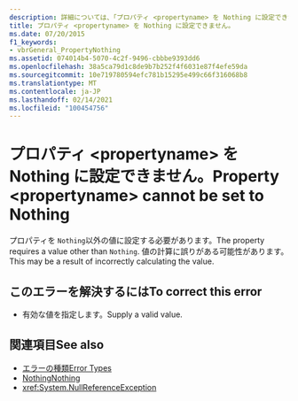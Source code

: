 ```yaml
---
description: 詳細については、「プロパティ <propertyname> を Nothing に設定できない」を参照してください。
title: プロパティ <propertyname> を Nothing に設定できません。
ms.date: 07/20/2015
f1_keywords:
- vbrGeneral_PropertyNothing
ms.assetid: 074014b4-5070-4c2f-9496-cbbbe9393dd6
ms.openlocfilehash: 38a5ca79d1c8de9b7b252f4f6031e87f4efe59da
ms.sourcegitcommit: 10e719780594efc781b15295e499c66f316068b8
ms.translationtype: MT
ms.contentlocale: ja-JP
ms.lasthandoff: 02/14/2021
ms.locfileid: "100454756"
---
```

# <a name="property-propertyname-cannot-be-set-to-nothing"></a><span data-ttu-id="808a1-103">プロパティ \<propertyname> を Nothing に設定できません。</span><span class="sxs-lookup"><span data-stu-id="808a1-103">Property \<propertyname> cannot be set to Nothing</span></span>

<span data-ttu-id="808a1-104">プロパティを `Nothing`以外の値に設定する必要があります。</span><span class="sxs-lookup"><span data-stu-id="808a1-104">The property requires a value other than `Nothing`.</span></span> <span data-ttu-id="808a1-105">値の計算に誤りがある可能性があります。</span><span class="sxs-lookup"><span data-stu-id="808a1-105">This may be a result of incorrectly calculating the value.</span></span>  
  
## <a name="to-correct-this-error"></a><span data-ttu-id="808a1-106">このエラーを解決するには</span><span class="sxs-lookup"><span data-stu-id="808a1-106">To correct this error</span></span>  
  
- <span data-ttu-id="808a1-107">有効な値を指定します。</span><span class="sxs-lookup"><span data-stu-id="808a1-107">Supply a valid value.</span></span>  
  
## <a name="see-also"></a><span data-ttu-id="808a1-108">関連項目</span><span class="sxs-lookup"><span data-stu-id="808a1-108">See also</span></span>

- [<span data-ttu-id="808a1-109">エラーの種類</span><span class="sxs-lookup"><span data-stu-id="808a1-109">Error Types</span></span>](../programming-guide/language-features/error-types.md)
- [<span data-ttu-id="808a1-110">Nothing</span><span class="sxs-lookup"><span data-stu-id="808a1-110">Nothing</span></span>](../language-reference/nothing.md)
- <xref:System.NullReferenceException>
